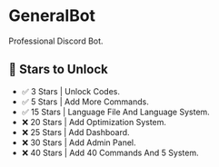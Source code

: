 # GeneralBot
Professional Discord Bot.



## 🌟 Stars to Unlock

- ✅ 3 Stars | Unlock Codes.
- ✅ 5 Stars | Add More Commands.
- ✅ 15 Stars | Language File And Language System.
- ❌ 20 Stars | Add Optimization System.
- ❌ 25 Stars | Add Dashboard.
- ❌ 30 Stars | Add Admin Panel.
- ❌ 40 Stars | Add 40 Commands And 5 System.
